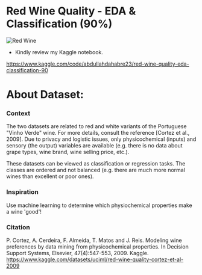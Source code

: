 # Red Wine Quality - EDA & Classification (90%)
![Red Wine](https://www.silvateam.com/en/sites/silvateam.com.en/files/article/wine-white-red.jpg)
* Kindly review my Kaggle notebook.

https://www.kaggle.com/code/abdullahdahabre23/red-wine-quality-eda-classification-90

# About Dataset:
### Context
The two datasets are related to red and white variants of the Portuguese "Vinho Verde" wine. For more details, consult the reference [Cortez et al., 2009]. Due to privacy and logistic issues, only physicochemical (inputs) and sensory (the output) variables are available (e.g. there is no data about grape types, wine brand, wine selling price, etc.).

These datasets can be viewed as classification or regression tasks. The classes are ordered and not balanced (e.g. there are much more normal wines than excellent or poor ones).

### Inspiration
Use machine learning to determine which physiochemical properties make a wine 'good'!

### Citation
P. Cortez, A. Cerdeira, F. Almeida, T. Matos and J. Reis. Modeling wine preferences by data mining from physicochemical properties. In Decision Support Systems, Elsevier, 47(4):547-553, 2009. Kaggle. https://www.kaggle.com/datasets/uciml/red-wine-quality-cortez-et-al-2009
